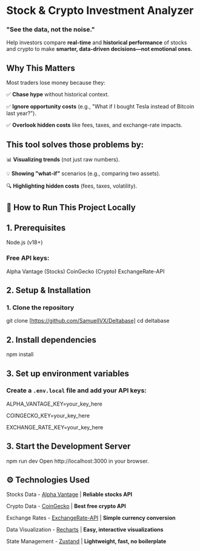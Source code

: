 # <b>Stock & Crypto Investment Analyzer</b>
### <b>"See the data, not the noise."</b>

Help investors compare <b>real-time</b> and <b>historical performance</b> of stocks and crypto to make <b>smarter, data-driven decisions—not emotional ones.</b>

## Why This Matters
Most traders lose money because they:

✅ <b>Chase hype</b> without historical context.

✅ <b>Ignore opportunity costs</b> (e.g., "What if I bought Tesla instead of Bitcoin last year?").

✅ <b>Overlook hidden costs</b> like fees, taxes, and exchange-rate impacts.

## This tool solves those problems by:

📊 <b>Visualizing trends</b> (not just raw numbers).

💡 <b>Showing "what-if"</b> scenarios (e.g., comparing two assets).

🔍 <b>Highlighting hidden costs</b> (fees, taxes, volatility).

## 🚀 How to Run This Project Locally
## 1. Prerequisites
Node.js (v18+)

### Free API keys:
Alpha Vantage (Stocks)
CoinGecko (Crypto)
ExchangeRate-API

## 2. Setup & Installation
### 1. Clone the repository
git clone [https://github.com/SamuelIVX/Deltabase]
cd deltabase

## 2. Install dependencies
npm install

## 3. Set up environment variables
### Create a `.env.local` file and add your API keys:

ALPHA_VANTAGE_KEY=your_key_here

COINGECKO_KEY=your_key_here

EXCHANGE_RATE_KEY=your_key_here

## 3. Start the Development Server
npm run dev
Open http://localhost:3000 in your browser.

## ⚙️ Technologies Used
Stocks Data - [Alpha Vantage](https://www.alphavantage.co/)	| <b>Reliable stocks API</b>

Crypto Data - [CoinGecko](https://www.coingecko.com/en/api) | <b>Best free crypto API</b>

Exchange Rates - [ExchangeRate-API](https://www.exchangerate-api.com/) | <b>Simple currency conversion</b>

Data Visualization - [Recharts](https://recharts.org/en-US/) | <b>Easy, interactive visualizations</b>

State Management - [Zustand](https://github.com/pmndrs/zustand) | <b>Lightweight, fast, no boilerplate</b>